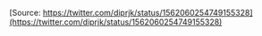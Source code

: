[Source: https://twitter.com/diprjk/status/1562060254749155328](https://twitter.com/diprjk/status/1562060254749155328)
